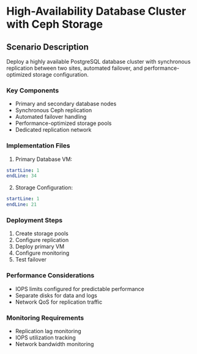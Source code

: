 # High-Availability Database Cluster with Ceph Storage

## Scenario Description
Deploy a highly available PostgreSQL database cluster with synchronous replication between two sites, automated failover, and performance-optimized storage configuration.

### Key Components
- Primary and secondary database nodes
- Synchronous Ceph replication
- Automated failover handling
- Performance-optimized storage pools
- Dedicated replication network

### Implementation Files
1. Primary Database VM:
```yaml:examples/ceph/disaster-recovery/vm-critical.yaml
startLine: 1
endLine: 34
```

2. Storage Configuration:
```yaml:examples/ceph/disaster-recovery/storage-primary.yaml
startLine: 1
endLine: 21
```

### Deployment Steps
1. Create storage pools
2. Configure replication
3. Deploy primary VM
4. Configure monitoring
5. Test failover

### Performance Considerations
- IOPS limits configured for predictable performance
- Separate disks for data and logs
- Network QoS for replication traffic

### Monitoring Requirements
- Replication lag monitoring
- IOPS utilization tracking
- Network bandwidth monitoring